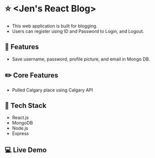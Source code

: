 # ⭐ <Jen's React Blog> 
- This web application is built for blogging. 
- Users can register using ID and Password to Login, and Logout.  

## 🌱 Features 
- Save username, password, profile picture, and email in Mongo DB. 

## ✏️ Core Features
- Pulled Calgary place using Calgary API

## 📌 Tech Stack
- React.js
- MongoDB
- Node.js
- Express

## :computer: Live Demo

